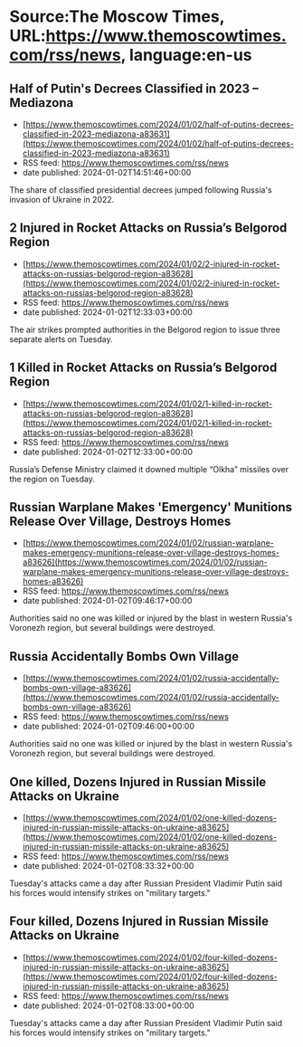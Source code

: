# Source:The Moscow Times, URL:https://www.themoscowtimes.com/rss/news, language:en-us

## Half of Putin's Decrees Classified in 2023 – Mediazona
 - [https://www.themoscowtimes.com/2024/01/02/half-of-putins-decrees-classified-in-2023-mediazona-a83631](https://www.themoscowtimes.com/2024/01/02/half-of-putins-decrees-classified-in-2023-mediazona-a83631)
 - RSS feed: https://www.themoscowtimes.com/rss/news
 - date published: 2024-01-02T14:51:46+00:00

The share of classified presidential decrees jumped following Russia's invasion of Ukraine in 2022.

## 2 Injured in Rocket Attacks on Russia’s Belgorod Region
 - [https://www.themoscowtimes.com/2024/01/02/2-injured-in-rocket-attacks-on-russias-belgorod-region-a83628](https://www.themoscowtimes.com/2024/01/02/2-injured-in-rocket-attacks-on-russias-belgorod-region-a83628)
 - RSS feed: https://www.themoscowtimes.com/rss/news
 - date published: 2024-01-02T12:33:03+00:00

The air strikes prompted authorities in the Belgorod region to issue three separate alerts on Tuesday.

## 1 Killed in Rocket Attacks on Russia’s Belgorod Region
 - [https://www.themoscowtimes.com/2024/01/02/1-killed-in-rocket-attacks-on-russias-belgorod-region-a83628](https://www.themoscowtimes.com/2024/01/02/1-killed-in-rocket-attacks-on-russias-belgorod-region-a83628)
 - RSS feed: https://www.themoscowtimes.com/rss/news
 - date published: 2024-01-02T12:33:00+00:00

Russia’s Defense Ministry claimed it downed multiple “Olkha” missiles over the region on Tuesday.

## Russian Warplane Makes 'Emergency' Munitions Release Over Village, Destroys Homes
 - [https://www.themoscowtimes.com/2024/01/02/russian-warplane-makes-emergency-munitions-release-over-village-destroys-homes-a83626](https://www.themoscowtimes.com/2024/01/02/russian-warplane-makes-emergency-munitions-release-over-village-destroys-homes-a83626)
 - RSS feed: https://www.themoscowtimes.com/rss/news
 - date published: 2024-01-02T09:46:17+00:00

Authorities said no one was killed or injured by the blast in western Russia's Voronezh region, but several buildings were destroyed.

## Russia Accidentally Bombs Own Village
 - [https://www.themoscowtimes.com/2024/01/02/russia-accidentally-bombs-own-village-a83626](https://www.themoscowtimes.com/2024/01/02/russia-accidentally-bombs-own-village-a83626)
 - RSS feed: https://www.themoscowtimes.com/rss/news
 - date published: 2024-01-02T09:46:00+00:00

Authorities said no one was killed or injured by the blast in western Russia's Voronezh region, but several buildings were destroyed.

## One killed, Dozens Injured in Russian Missile Attacks on Ukraine
 - [https://www.themoscowtimes.com/2024/01/02/one-killed-dozens-injured-in-russian-missile-attacks-on-ukraine-a83625](https://www.themoscowtimes.com/2024/01/02/one-killed-dozens-injured-in-russian-missile-attacks-on-ukraine-a83625)
 - RSS feed: https://www.themoscowtimes.com/rss/news
 - date published: 2024-01-02T08:33:32+00:00

Tuesday's attacks came a day after Russian President Vladimir Putin said his forces would intensify strikes on "military targets."

## Four killed, Dozens Injured in Russian Missile Attacks on Ukraine
 - [https://www.themoscowtimes.com/2024/01/02/four-killed-dozens-injured-in-russian-missile-attacks-on-ukraine-a83625](https://www.themoscowtimes.com/2024/01/02/four-killed-dozens-injured-in-russian-missile-attacks-on-ukraine-a83625)
 - RSS feed: https://www.themoscowtimes.com/rss/news
 - date published: 2024-01-02T08:33:00+00:00

Tuesday's attacks came a day after Russian President Vladimir Putin said his forces would intensify strikes on "military targets."

